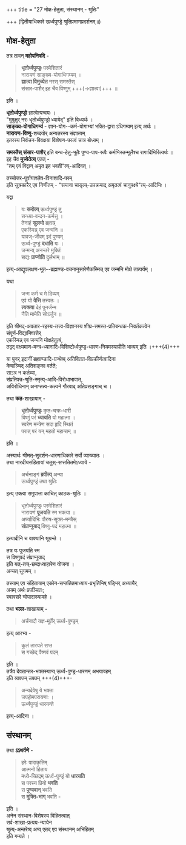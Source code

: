 +++
title = "27 मोक्ष-हेतुता, संस्थानम् - श्रुतिः"

+++
(द्वितीयाधिकारे ऊर्ध्वपुण्ड्रे श्रुतिप्रमाणप्रदर्शनम्॥)

## मोक्ष-हेतुता
तत्र तावन् **महोपनिषदि** -  

> **धृतोर्ध्वपुण्ड्रः** परमेशितारं  
नारायणं साङ्ख्य-योगाधिगम्यम् ।  
**ज्ञात्वा विमुच्येत** नरस् समस्तैस्  
संसार-पाशैर् इह चैव विष्णुम् +++(→ज्ञात्वा)+++ ॥

इति ।  

**धृतोर्ध्वपुण्ड्रो** ज्ञात्वेत्यन्वयः ।  
"मुमुक्षुर् नरः धृतोर्ध्वपुण्ड्रो ध्यायेद्" इति विध्यर्थः ।  
**साङ्ख्य-योगाधिगम्यं** - ज्ञान-योग--कर्म-योगाभ्यां भक्ति-द्वारा ऽधिगम्यम् इत्य् अर्थः ।  
**नारायण-विष्णु**-शब्दयोर् अन्यतरस्य संज्ञात्वम्  
इतरस्य निर्वचन-विवक्षया विशेषण-परत्वं चात्र बोध्यम् ।  

**समस्तैस् संसार-पाशैर्** इति बन्ध-हेतु-भूतैः पुण्य-पाप-रूपैः कर्मभिस्तन्मूलैश्च रागादिभिरित्यर्थः ।  
इह चैव **मुच्येतेत्य्** एतत् -  
"तम् एवं विद्वान् अमृत इह भवती"त्य्-आदिवत् ।  

तच्चोत्तर-पूर्वाघाश्लेष-विनाशादि-परम्  
इति सूत्रकारैर् एव निर्णीतम् - "समाना चासृत्य्-उपक्रमाद् अमृतत्वं चानुपक्ष्ये"त्य्-आदिभिः । 

यद्वा  

> यः **करोत्य्** ऊर्ध्वपुण्ड्रं तु  
सन्ध्या-वन्दन-कर्मसु ।  
तेनाहं **सुलभो** ब्रह्मन्न्  
एकस्मिन्न् एव जन्मनि ॥  
यावज्-जीवम् इदं पुण्यम्  
ऊर्ध्व-पुण्ड्रं **दधाति** यः ।  
जन्मन्य् अनन्तरे मुक्तिं  
सद्यः **प्राप्नोति** दुर्लभाम् ॥  

इत्य्-आद्युपलक्षण-भूत--ब्रह्माण्ड-वचनानुसारेणैकस्मिन्न् एव जन्मनि मोक्षे तात्पर्यम् । 

यथा  

> जन्म कर्म च मे दिव्यम्  
एवं यो **वेत्ति** तत्त्वतः ।  
**त्यक्त्वा** देहं पुनर्जन्म  
नैति मामेति सोऽर्जुन ॥  

इति श्रीमद्-अवतार-रहस्य-तत्त्व-विज्ञानस्य शीघ्र-समस्त-प्रतिबन्धक-निवर्तकत्वेन  
संपूर्ण-विद्यानिष्पत्तेर्  
एकस्मिन्न् एव जन्मनि मोक्षहेतुत्वं,  
तद्वद् वक्ष्यमाण-मन्त्र-ध्यानादि-विशिष्टोर्ध्वपुण्ड्र-धारण-नियमस्यापीति भाव्यम् इति ।+++(4)+++  

या पुनर् इदानीं ब्रह्माण्डादि-ग्रन्थेष्व् अतिवितत-विप्रकीर्णत्वादिना  
केषाञ्चिद् अतिशङ्का वर्तते;  
साऽत्र न कर्तव्या,  
संप्रतिपन्न-श्रुति-स्मृत्य्-आदि-विरोधाभावात्,  
अविरोधिनाम् अनाप्तत्व-कल्पने गौरवाद् अतिप्रसङ्गाच् च । 

तथा **कठ**-शाखायाम् -  

> **धृतोर्ध्वपुण्ड्रः** कृत-चक्र-धारी  
विष्णुं परं **ध्यायति** यो महात्मा ।  
स्वरेण मन्त्रेण सदा हृदि स्थितं  
परात् परं यन् महतो महान्तम् ॥

इति ।  

अस्यार्थः श्रीमत्-सुदर्शन-धारणाधिकारे सर्वो व्याख्यातः ।  
तथा नारदीयसंहितायां चतुस्-सप्ततितमेऽध्याये - 

> अर्चनाङ्गं **ब्रवीत्य्** अन्या  
ऊर्ध्वपुण्ड्रं तथा श्रुतिः  

इत्य् उक्त्वा समुपात्ता काचित् काठक-श्रुतिः ।  

> धृतोर्ध्वपुण्ड्रः परमेशितारं  
नारायणं **पूजयति** स्म भक्त्या ।  
अर्घ्यादिभिः पौरुष-सूक्त-मन्त्रैस्  
**संप्राप्नुयाद्** विष्णु-पदं महात्मा ॥  

इत्यादीनि च वाक्यानि श्रूयन्ते ।  

तत्र यः पूजयति स्म  
स विष्णुपदं संप्राप्नुयाद्  
इति यत्-तच्-छब्दाध्याहारेण योजना ।  
अन्यत् सुगमम् । 

तस्याम् एव संहितायाम् एकोन-सप्ततितमाध्याय-प्रभृतिभिष् षड्भिर् अध्यायैर्  
अयम् अर्थः प्रपञ्चितः;  
स्वावसरे चोपादास्यामहे ।  

तथा **भल्ल**-शाखायाम् - 

> अर्चनादौ यज्ञ-मूर्तेर् ऊर्ध्व-पुण्ड्रम् 

इत्य् आरभ्य - 

> कुलं तारयते सप्त  
स गच्छेद् वैष्णवं पदम् 

इति ।  
तत्रैव देवतान्तर-भक्तस्याप्य् ऊर्ध्व-पुण्ड्र-धारणम् अभयावहम्  
इति व्यक्तम् उक्तम् +++(4)+++-  

> अन्यदेवेषु ये भक्ता  
जपहोमपरायणाः ।  
ऊर्ध्वपुण्ड्रं धारयन्ते 

इत्य्-आदिना ।  

## संस्थानम्
तथा **ऽऽथर्वणे** - 

> हरेः पादाकृतिम्  
आत्मनो हिताय  
मध्ये-च्छिद्रम् ऊर्ध्व-पुण्ड्रं यो **धारयति**  
स परस्य प्रियो **भवति**  
स **पुण्यवान्** भवति  
स **मुक्ति-भाग्** भवति -

इति ।  
अनेन संस्थान-विशेषस्य विहितत्वात्  
सर्व-शाखा-प्रत्यय-न्यायेन  
श्रुत्य्-अन्तरेष्व् अप्य् एतद् एव संस्थानम् अभिहितम्  
इति गम्यते ।